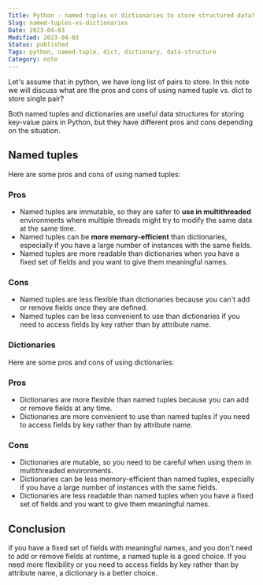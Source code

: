 ```yaml
---
Title: Python - named tuples or dictionaries to store structured data?
Slug: named-tuples-vs-dictionaries
Date: 2023-04-03
Modified: 2023-04-03
Status: published
Tags: python, named-tuple, dict, dictionary, data-structure  
Category: note
---
```


Let's assume that in python, we have long list of pairs to store. In this note we will discuss what are the pros and cons of using named tuple vs. dict to store single pair? 

Both named tuples and dictionaries are useful data structures for storing key-value pairs in Python, but they have different pros and cons depending on the situation.

## Named tuples
Here are some pros and cons of using named tuples:

### Pros

-   Named tuples are immutable, so they are safer to **use in multithreaded** environments where multiple threads might try to modify the same data at the same time.
-   Named tuples can be **more memory-efficient** than dictionaries, especially if you have a large number of instances with the same fields.
-   Named tuples are more readable than dictionaries when you have a fixed set of fields and you want to give them meaningful names.

### Cons

-   Named tuples are less flexible than dictionaries because you can't add or remove fields once they are defined.
-   Named tuples can be less convenient to use than dictionaries if you need to access fields by key rather than by attribute name.

### Dictionaries
Here are some pros and cons of using dictionaries:

### Pros

-   Dictionaries are more flexible than named tuples because you can add or remove fields at any time.
-   Dictionaries are more convenient to use than named tuples if you need to access fields by key rather than by attribute name.

### Cons

-   Dictionaries are mutable, so you need to be careful when using them in multithreaded environments.
-   Dictionaries can be less memory-efficient than named tuples, especially if you have a large number of instances with the same fields.
-   Dictionaries are less readable than named tuples when you have a fixed set of fields and you want to give them meaningful names.

## Conclusion
if you have a fixed set of fields with meaningful names, and you don't need to add or remove fields at runtime, a named tuple is a good choice. If you need more flexibility or you need to access fields by key rather than by attribute name, a dictionary is a better choice.